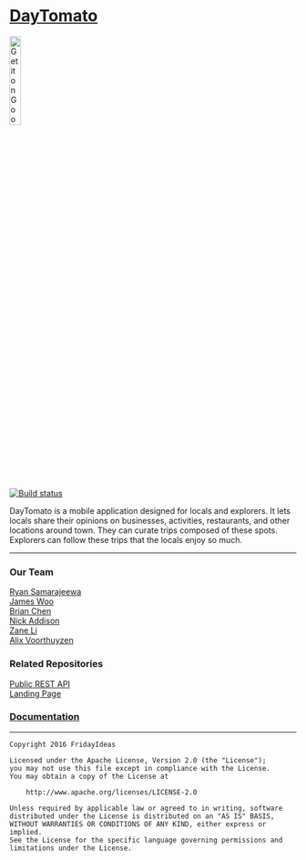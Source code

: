 # [DayTomato](https://fridayideas.github.io/)

<a href='https://play.google.com/store/apps/details?id=com.fridayideas.daytomato&utm_source=global_co&utm_medium=prtnr&utm_content=Mar2515&utm_campaign=PartBadge&pcampaignid=MKT-Other-global-all-co-prtnr-py-PartBadge-Mar2515-1'><img alt='Get it on Google Play' width="20%" src='https://play.google.com/intl/en_us/badges/images/generic/en_badge_web_generic.png'/></a>

[![Build status](https://ci.appveyor.com/api/projects/status/2gtjg5xstixqu8c3?svg=true)](https://ci.appveyor.com/project/james-woo/daytomato)

DayTomato is a mobile application designed for locals and explorers. It lets locals share their opinions on businesses, activities, restaurants, and other locations around town. They can curate trips composed of these spots. Explorers can follow these trips that the locals enjoy so much.

---

### Our Team
[Ryan Samarajeewa](https://github.com/ryansama)<br />
[James Woo](https://github.com/james-woo)<br />
[Brian Chen](https://github.com/ToucheSir)<br />
[Nick Addison](https://github.com/addisonnick)<br />
[Zane Li](https://github.com/Zanelib1)<br />
[Alix Voorthuyzen](https://github.com/alixvoor)<br />

### Related Repositories
[Public REST API](https://github.com/fridayideas/daytomatoserver)  
[Landing Page](https://github.com/fridayideas/fridayideas.github.io)

### [Documentation](https://drive.google.com/file/d/0B6ke0hSuUXMeZVZnd3pWSUJMU3M/view?usp=sharing)

---

    Copyright 2016 FridayIdeas

    Licensed under the Apache License, Version 2.0 (the "License");
    you may not use this file except in compliance with the License.
    You may obtain a copy of the License at

        http://www.apache.org/licenses/LICENSE-2.0

    Unless required by applicable law or agreed to in writing, software
    distributed under the License is distributed on an "AS IS" BASIS,
    WITHOUT WARRANTIES OR CONDITIONS OF ANY KIND, either express or implied.
    See the License for the specific language governing permissions and
    limitations under the License.
